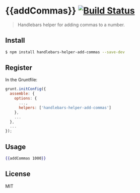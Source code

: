 # {{addCommas}} [![Build Status](http://img.shields.io/travis/makotot/handlebars-helper-add-commas/master.svg?style=flat)](https://travis-ci.org/makotot/handlebars-helper-add-commas)

> Handlebars helper for adding commas to a number.

## Install

```sh
$ npm install handlebars-helper-add-commas --save-dev
```

## Register

In the Gruntfile:
```js
grunt.initConfig({
  assemble: {
    options: {
      ...,
      helpers: ['handlebars-helper-add-commas']
    },
    ...
  },
  ...
});
```

## Usage

```hbs
{{addCommas 1000}}
```

## License

MIT
